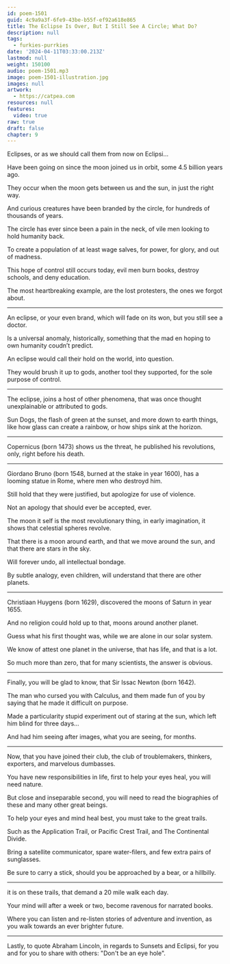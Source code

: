 ```yaml
---
id: poem-1501
guid: 4c9a9a3f-6fe9-43be-b55f-ef92a618e865
title: The Eclipse Is Over, But I Still See A Circle; What Do?
description: null
tags:
  - furkies-purrkies
date: '2024-04-11T03:33:00.213Z'
lastmod: null
weight: 150100
audio: poem-1501.mp3
image: poem-1501-illustration.jpg
images: null
artwork:
  - https://catpea.com
resources: null
features:
  video: true
raw: true
draft: false
chapter: 9
---
```


Eclipses,
or as we should call them from now on Eclipsi…

Have been going on since the moon joined us in orbit,
some 4.5 billion years ago.

They occur when the moon gets between us and the sun,
in just the right way.

And curious creatures have been branded by the circle,
for hundreds of thousands of years.

The circle has ever since been a pain in the neck,
of vile men looking to hold humanity back.

To create a population of at least wage salves,
for power, for glory, and out of madness.

This hope of control still occurs today,
evil men burn books, destroy schools, and deny education.

The most heartbreaking example,
are the lost protesters, the ones we forgot about.

---

An eclipse, or your even brand,
which will fade on its won, but you still see a doctor.

Is a universal anomaly, historically,
something that the mad en hoping to own humanity coudn’t predict.

An eclipse would call their hold on the world,
into question.

They would brush it up to gods,
another tool they supported, for the sole purpose of control.

---

The eclipse, joins a host of other phenomena,
that was once thought unexplainable or attributed to gods.

Sun Dogs, the flash of green at the sunset, and more down to earth things,
like how glass can create a rainbow, or how ships sink at the horizon.

---

Copernicus (born 1473) shows us the threat,
he published his revolutions, only, right before his death.

---

Giordano Bruno (born 1548, burned at the stake in year 1600),
has a looming statue in Rome, where men who destroyd him.

Still hold that they were justified,
but apologize for use of violence.

Not an apology that should ever be accepted,
ever.

The moon it self is the most revolutionary thing,
in early imagination, it shows that celestial spheres revolve.

That there is a moon around earth,
and that we move around the sun, and that there are stars in the sky.

Will forever undo,
all intellectual bondage.

By subtle analogy, even children,
will understand that there are other planets.

---

Christiaan Huygens (born 1629),
discovered the moons of Saturn in year 1655.

And no religion could hold up to that,
moons around another planet.

Guess what his first thought was,
while we are alone in our solar system.

We know of attest one planet in the universe,
that has life, and that is a lot.

So much more than zero,
that for many scientists, the answer is obvious.

---

Finally, you will be glad to know,
that Sir Issac Newton (born 1642).

The man who cursed you with Calculus,
and them made fun of you by saying that he made it difficult on purpose.

Made a particularity stupid experiment out of staring at the sun,
which left him blind for three days…

And had him seeing after images, what you are seeing,
for months.

---

Now, that you have joined their club,
the club of troublemakers, thinkers, exporters, and marvelous dumbasses.

You have new responsibilities in life,
first to help your eyes heal, you will need nature.

But close and inseparable second,
you will need to read the biographies of these and many other great beings.

To help your eyes and mind heal best,
you must take to the great trails.

Such as the Application Trail, or Pacific Crest Trail,
and The Continental Divide.

Bring a satellite communicator, spare water-filers,
and few extra pairs of sunglasses.

Be sure to carry a stick,
should you be approached by a bear, or a hillbilly.

---

it is on these trails,
that demand a 20 mile walk each day.

Your mind will after a week or two,
become ravenous for narrated books.

Where you can listen and re-listen stories of adventure and invention,
as you walk towards an ever brighter future.

---

Lastly, to quote Abraham Lincoln, in regards to Sunsets and Eclipsi,
for you and for you to share with others: "Don't be an eye hole".
